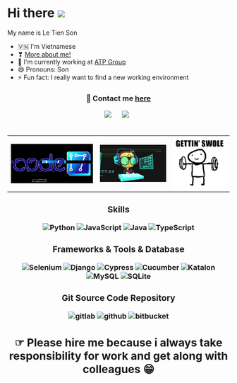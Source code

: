 # Hi there <img src="https://media.giphy.com/media/hvRJCLFzcasrR4ia7z/giphy.gif" width="25px"> 

My name is Le Tien Son

  - 🇻🇳 I'm Vietnamese
  - ❣ <a href="https://www.notion.so/Lee-Tien-Son-84a165483b864862a8fea60ee87bb624"> More about me! </a>
  - 🔭 I'm currently working at <a href="https://automationtestpro.com/">ATP Group</a> 
  - 😄 Pronouns: Son
  - ⚡ Fun fact: I really want to find a new working environment


<h3 align="center"> 💬 Contact me <a  align="center" href="https://letienson987.github.io/contactme/">here</a>  </h3>


<div align="center">
<a href="https://www.linkedin.com/in/thomas-lee-900727228/"><img align="center" src="https://img.shields.io/badge/LINKEDIN-1666C2?style=for-the-badge&logo=linkedin&logoColor=white"></a> &nbsp;&nbsp;&nbsp;&nbsp;
<a href="https://www.facebook.com/profile.php?id=100070910648101"> <img align="center" src="https://img.shields.io/badge/FACEBOOK-1666C2?style=for-the-badge&logo=facebook&logoColor=white"></a> &nbsp;<br /> <br />




### <table >
<tr align="center" >
  <td>
    <img width="310px" alt="gif" align="right" src="gif/giphy.gif"/>
  </td>  
  <td>
    <img width="250px"  alt="gif" align="left" src="gif/giphyxas.gif"/>
  </td>
  <td>
    <img width="200px" alt="gif" align="center" src="gif/gym.gif"/>
  </td>
</tr>
<table>
 
<h3 align="center"> Skills </h3>
<div align="center">
  <img alt="Python" width="80px" hight="50px" src="https://img.shields.io/badge/python-F7F7F7?style=for-the-badge&logo=python&logoColor=366C9C" />
  <img alt="JavaScript" width="104px" hight="50px" src="https://img.shields.io/badge/JavaScript-F7DF1E?style=for-the-badge&logo=javascript&logoColor=black" />
  <img alt="Java" width="47px" hight="50px" src="https://img.shields.io/badge/Java-F7F7F7?style=for-the-badge&logo=java&logoColor=D7ECFF" />
  <img alt="TypeScript" width="104px" hight="50px" src="https://img.shields.io/badge/TypeScript-pink?style=for-the-badge&logo=typescript&logoColor=007AAC" />
  
  
</div>


<h3 align="center"> Frameworks & Tools & Database </h3>
<div align="center">
  
  <img alt="Selenium" width="101px" hight="50px" src="https://img.shields.io/badge/SELENIUM-EFD39C?style=for-the-badge&logo=selenium&logoColor=4EC827" />
  <img alt="Django" width="90px" src="https://img.shields.io/badge/DJANGO-1D4B33?style=for-the-badge&logo=django&logoColor=white"/>
  <img alt="Cypress" width="95px" hight="50px" src="https://img.shields.io/badge/CYPRESS-red?style=for-the-badge&logo=cypress&logoColor=black" />
  <img alt="Cucumber" width="109px" hight="50px" src="https://img.shields.io/badge/CUCUMBER-EFD39C?style=for-the-badge&logo=cucumber&logoColor=4EC827" />
  <img alt="Katalon" width="82px" hight="50px" src="https://img.shields.io/badge/Katalon-green?style=for-the-badge&logo=katalon&logoColor=4EC827" />
  <img alt="MySQL" width="85px" src="https://img.shields.io/badge/MySQL-A68377?style=for-the-badge&logo=mysql&logoColor=white"/>
  <img alt="SQLite" width="88px" src="https://img.shields.io/badge/SQLite-EFD39C?style=for-the-badge&logo=sqlite&logoColor=003B57"/>
  
</div>
  
<h3 align="center"> Git Source Code Repository  </h3>
<div align="center">
  
  <img alt="gitlab" width="90px" hight="50px" src="https://img.shields.io/badge/GITLAB-EFD39C?style=for-the-badge&logo=gitlab&logoColor=FC6D26" />
  <img alt="github" width="92px" src="https://img.shields.io/badge/GITHUB-EFD39C?style=for-the-badge&logo=github&logoColor=181717"/>
  <img alt="bitbucket" width="115px" hight="50px" src="https://img.shields.io/badge/BITBUCKET-EFD39C?style=for-the-badge&logo=bitbucket&logoColor=blue" />
  
 





## ☞ Please hire me because i always take responsibility for work and get along with colleagues 😁






